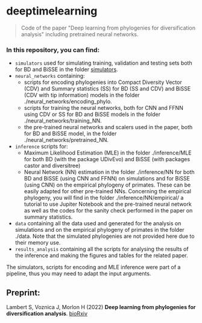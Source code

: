# deeptimelearning

> Code of the paper "Deep learning from phylogenies for diversification analysis" including pretrained neural networks.

### In this repository, you can find:

- `simulators` used for simulating training, validation and testing sets both for BD and BiSSE in the folder [simulators](/deeptimelearning/master/simulators).
- `neural_networks` containing:
  - scripts for encoding phylogenies into Compact Diversity Vector (CDV) and Summary statistics (SS) for BD (SS and CDV) and BiSSE (CDV with tip information) models in the folder ./neural_networks/encoding_phylo.
  -  scripts for training the neural networks, both for CNN and FFNN using CDV or SS for BD and BiSSE models in the folder ./neural_networks/training_NN.
  - the pre-trained neural networks and scalers used in the paper, both for BD and BiSSE model, in the folder ./neural_networks/pretrained_NN.
- `inference` scripts for:
  - Maximum Likelihood Estimation (MLE) in the folder ./inference/MLE for both BD (with the package UDivEvo) and BiSSE (with packages castor and diversitree)
  - Neural Network (NN) estimation in the folder ./inference/NN for both BD and BiSSE (using CNN and FFNN) on simulations and for BiSSE (using CNN) on the empirical phylogeny of primates. These can be easily adapted for other pre-trained NNs. Concerning the empirical phylogeny, you will find in the folder ./inference/NN/empirical/ a tutorial to use Jupiter Notebook and the pre-trained neural network as well as the codes for the sanity check performed in the paper on summary statistics.
- `data` containing all the data used and generated for the analysis on simulations and on the empirical phylogeny of primates in the folder ./data. Note that the simulated phylogenies are not provided here due to their memory use.
- `results_analysis` containing all the scripts for analysing the results of the inference and making the figures and tables for the related paper.

The simulators, scripts for encoding and MLE inference were part of a pipeline, thus you may need to adapt the input arguments.


## Preprint:

Lambert S, Voznica J, Morlon H (2022)
__Deep learning from phylogenies for diversification analysis__. [bioRxiv](https://www.biorxiv.org/)
